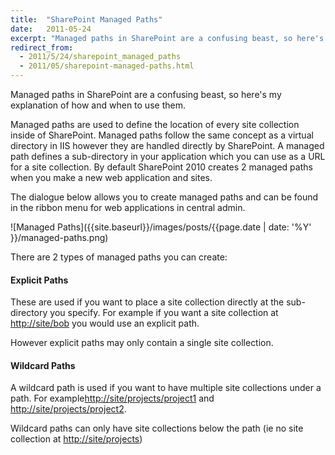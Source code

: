 ```yaml
---
title:  "SharePoint Managed Paths"
date:   2011-05-24
excerpt: "Managed paths in SharePoint are a confusing beast, so here's my explanation of how and when to use them."
redirect_from:
  - 2011/5/24/sharepoint_managed_paths
  - 2011/05/sharepoint-managed-paths.html
---
```

Managed paths in SharePoint are a confusing beast, so here's my explanation of how and when to use them.

Managed paths are used to define the location of every site collection inside of SharePoint. Managed paths follow the same concept as a virtual directory in IIS however they are handled directly by SharePoint. A managed path defines a sub-directory in your application which you can use as a URL for a site collection. By default SharePoint 2010 creates 2 managed paths when you make a new web application and sites.

The dialogue below allows you to create managed paths and can be found in the ribbon menu for web applications in central admin.

![Managed Paths]({{site.baseurl}}/images/posts/{{page.date | date: '%Y' }}/managed-paths.png)

There are 2 types of managed paths you can create:

#### Explicit Paths
These are used if you want to place a site collection directly at the sub-directory you specify. For example if you want a site collection at [http://site/bob](#) you would use an explicit path.

However explicit paths may only contain a single site collection.

#### Wildcard Paths
A wildcard path is used if you want to have multiple site collections under a path. For example[http://site/projects/project1](#) and [http://site/projects/project2](#).

Wildcard paths can only have site collections below the path (ie no site collection at [http://site/projects](#))
